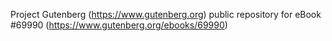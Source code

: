 Project Gutenberg (https://www.gutenberg.org) public repository for
eBook #69990 (https://www.gutenberg.org/ebooks/69990)
